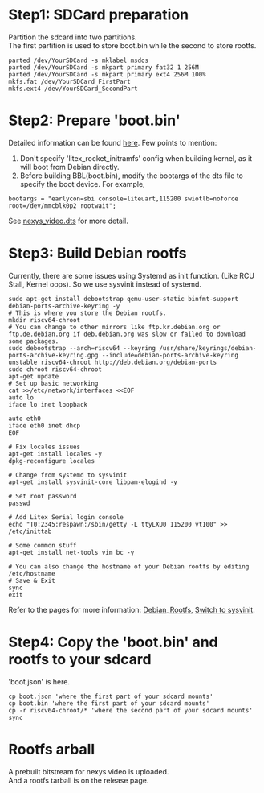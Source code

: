 # Step1: SDCard preparation
Partition the sdcard into two partitions.  
The first partition is used to store boot.bin while the second to store rootfs.  
```
parted /dev/YourSDCard -s mklabel msdos  
parted /dev/YourSDCard -s mkpart primary fat32 1 256M  
parted /dev/YourSDCard -s mkpart primary ext4 256M 100%
mkfs.fat /dev/YourSDCard_FirstPart
mkfs.ext4 /dev/YourSDCard_SecondPart
```
# Step2: Prepare 'boot.bin'
Detailed information can be found [here](https://github.com/litex-hub/linux-on-litex-rocket#building-the-software-bootbin-busybox-linux-and-bbl).
Few points to mention:
1) Don't specify 'litex_rocket_initramfs' config when building kernel, as it will boot from Debian directly.
2) Before building BBL(boot.bin), modify the bootargs of the dts file to specify the boot device. For example,
```
bootargs = "earlycon=sbi console=liteuart,115200 swiotlb=noforce root=/dev/mmcblk0p2 rootwait";

```
See [nexys_video.dts](https://github.com/tongchen126/Boot-Debian-On-Litex-Rocket/blob/main/nexys_video_prebuilt/nexys_video.dts) for more detail.

# Step3: Build Debian rootfs
Currently, there are some issues using Systemd as init function. (Like RCU Stall, Kernel oops).
So we use sysvinit instead of systemd.
```
sudo apt-get install debootstrap qemu-user-static binfmt-support debian-ports-archive-keyring -y
# This is where you store the Debian rootfs.
mkdir riscv64-chroot 
# You can change to other mirrors like ftp.kr.debian.org or ftp.de.debian.org if deb.debian.org was slow or failed to download some packages.
sudo debootstrap --arch=riscv64 --keyring /usr/share/keyrings/debian-ports-archive-keyring.gpg --include=debian-ports-archive-keyring unstable riscv64-chroot http://deb.debian.org/debian-ports
sudo chroot riscv64-chroot
apt-get update
# Set up basic networking
cat >>/etc/network/interfaces <<EOF
auto lo
iface lo inet loopback

auto eth0
iface eth0 inet dhcp
EOF

# Fix locales issues
apt-get install locales -y
dpkg-reconfigure locales

# Change from systemd to sysvinit
apt-get install sysvinit-core libpam-elogind -y

# Set root password
passwd

# Add Litex Serial login console
echo "T0:2345:respawn:/sbin/getty -L ttyLXU0 115200 vt100" >> /etc/inittab

# Some common stuff
apt-get install net-tools vim bc -y

# You can also change the hostname of your Debian rootfs by editing /etc/hostname
# Save & Exit
sync
exit
```
Refer to the pages for more information: [Debian_Rootfs](https://wiki.debian.org/RISC-V), [Switch to sysvinit](https://wiki.debian.org/Init).
# Step4: Copy the 'boot.bin' and rootfs to your sdcard
'boot.json' is here.
```
cp boot.json 'where the first part of your sdcard mounts'
cp boot.bin 'where the first part of your sdcard mounts'
cp -r riscv64-chroot/* 'where the second part of your sdcard mounts'
sync
```
# Rootfs arball
A prebuilt bitstream for nexys video is uploaded.  
And a rootfs tarball is on the release page.

